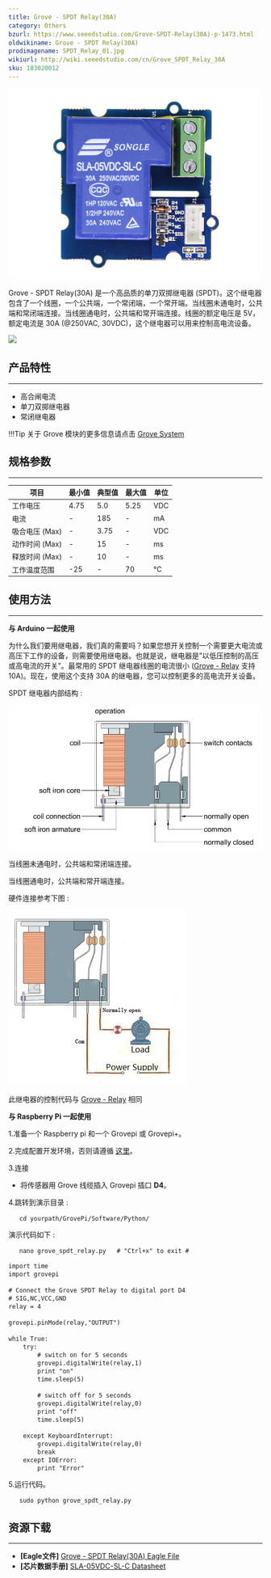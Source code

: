 ```yaml
---
title: Grove - SPDT Relay(30A)
category: Others
bzurl: https://www.seeedstudio.com/Grove-SPDT-Relay(30A)-p-1473.html
oldwikiname: Grove - SPDT Relay(30A)
prodimagename: SPDT_Relay_01.jpg
wikiurl: http://wiki.seeedstudio.com/cn/Grove_SPDT_Relay_30A
sku: 103020012
---
```


![](https://github.com/SeeedDocument/Grove-SPDT_Relay_30A/raw/master/img/SPDT_Relay_01.jpg)

Grove - SPDT Relay(30A) 是一个高品质的单刀双掷继电器 (SPDT)。这个继电器包含了一个线圈，一个公共端，一个常闭端，一个常开端。当线圈未通电时，公共端和常闭端连接。当线圈通电时，公共端和常开端连接。线圈的额定电压是 5V，额定电流是 30A (@250VAC, 30VDC)，这个继电器可以用来控制高电流设备。

[![](https://github.com/SeeedDocument/wiki_chinese/raw/master/docs/images/click_to_buy.PNG)](https://item.taobao.com/item.htm?spm=a230r.1.14.16.2c083744k8U2id&id=520666199351&ns=1&abbucket=1#detail)

## 产品特性
---
- 高合闸电流
- 单刀双掷继电器
- 常闭继电器

!!!Tip
    关于 Grove 模块的更多信息请点击 [Grove System](http://wiki.seeedstudio.com/cn/Grove_System/)


## 规格参数
---
|项目|	最小值|	典型值	|最大值	|单位|
|---|---|---|---|---|
|工作电压|	4.75|	5.0|	5.25	|VDC|
|电流	|-|185|-|	mA|
|吸合电压 (Max)	|-|3.75|-|	VDC|
|动作时间 (Max)|-|	15|-|	ms|
|释放时间 (Max)|-|	10|-|	ms|
|工作温度范围|	-25| -	|70	|°C|


## 使用方法
---
**与 Arduino 一起使用**

为什么我们要用继电器，我们真的需要吗？如果您想开关控制一个需要更大电流或高压下工作的设备，则需要使用继电器。也就是说，继电器是"以低压控制的高压或高电流的开关"。最常用的 SPDT 继电器线圈的电流很小 ([Grove - Relay](http://wiki.seeed.cc/Grove-Relay/) 支持 10A)。现在，使用这个支持 30A 的继电器，您可以控制更多的高电流开关设备。

SPDT 继电器内部结构 :

![](https://github.com/SeeedDocument/Grove-SPDT_Relay_30A/raw/master/img/Relay_Struction.jpg)

当线圈未通电时，公共端和常闭端连接。

当线圈通电时，公共端和常开端连接。

硬件连接参考下图 :

![](https://github.com/SeeedDocument/Grove-SPDT_Relay_30A/raw/master/img/SPDT_Relay.jpg)

此继电器的控制代码与 [Grove - Relay](http://wiki.seeed.cc/Grove-Relay/) 相同

**与 Raspberry Pi 一起使用**

1.准备一个 Raspberry pi 和一个 Grovepi 或 Grovepi+。

2.完成配置开发环境，否则请遵循 [这里](http://wiki.seeedstudio.com/cn/GrovePi_Plus/)。

3.连接
- 将传感器用 Grove 线缆插入  Grovepi 插口 **D4**。

4.跳转到演示目录 :
```
   cd yourpath/GrovePi/Software/Python/
```
演示代码如下 :
```
   nano grove_spdt_relay.py   # "Ctrl+x" to exit #
```
```
import time
import grovepi

# Connect the Grove SPDT Relay to digital port D4
# SIG,NC,VCC,GND
relay = 4

grovepi.pinMode(relay,"OUTPUT")

while True:
    try:
        # switch on for 5 seconds
        grovepi.digitalWrite(relay,1)
        print "on"
        time.sleep(5)

        # switch off for 5 seconds
        grovepi.digitalWrite(relay,0)
        print "off"
        time.sleep(5)

    except KeyboardInterrupt:
        grovepi.digitalWrite(relay,0)
        break
    except IOError:
        print "Error"
```

5.运行代码。
```
   sudo python grove_spdt_relay.py
```

## 资源下载
---
- **[Eagle文件]** [Grove - SPDT Relay(30A) Eagle File](https://github.com/SeeedDocument/Grove-SPDT_Relay_30A/raw/master/res/Grove_-_SPDT_Relay(30A)_Eagle_File.zip) 
- **[芯片数据手册]** [SLA-05VDC-SL-C Datasheet](https://github.com/SeeedDocument/Grove-SPDT_Relay_30A/raw/master/res/SLA-05VDC-SL-C_Datasheet.pdf)

